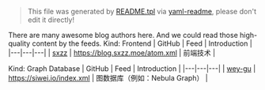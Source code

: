 > This file was generated by [README.tpl](README.tpl) via [yaml-readme](https://github.com/LinuxSuRen/yaml-readme), please don't edit it directly!


There are many awesome blog authors here. And we could read those high-quality content by the feeds.
Kind: Frontend
| GitHub | Feed | Introduction |
|---|---|---|
| [sxzz](https://github.com/sxzz) | https://blog.sxzz.moe/atom.xml | 前端技术 |

Kind: Graph Database
| GitHub | Feed | Introduction |
|---|---|---|
| [wey-gu](https://github.com/wey-gu) | https://siwei.io/index.xml | 图数据库（例如：Nebula Graph） |

